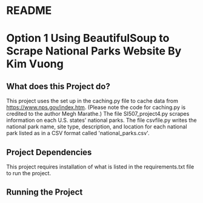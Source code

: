 # **README**
# **Option 1 Using BeautifulSoup to Scrape National Parks Website By Kim Vuong**


## **What does this Project do?**
This project uses the set up in the caching.py file to cache data from https://www.nps.gov/index.htm. (Please note the code for caching.py is credited to the author Megh Marathe.) The file SI507_project4.py scrapes information on each U.S. states' national parks. The file csvfile.py writes the national park name, site type, description, and location for each national park listed as in a CSV format called 'national_parks.csv'.


## **Project Dependencies**

This project requires installation of what is listed in the requirements.txt file to run the project.


## **Running the Project**
